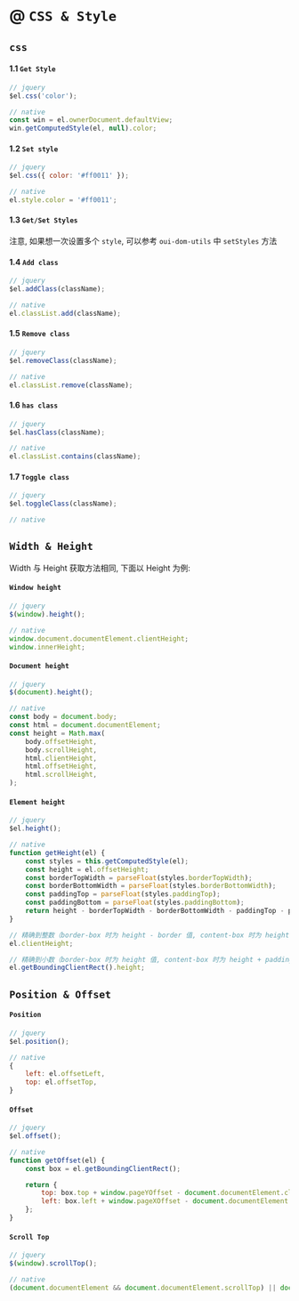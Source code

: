 # @ `CSS & Style`

## `css`

#### 1.1 `Get Style`

```javascript
// jquery
$el.css('color');

// native
const win = el.ownerDocument.defaultView;
win.getComputedStyle(el, null).color;
```

#### 1.2 `Set style`

```javascript
// jquery
$el.css({ color: '#ff0011' });

// native
el.style.color = '#ff0011';
```

#### 1.3 `Get/Set Styles`

注意, 如果想一次设置多个 `style`, 可以参考 `oui-dom-utils` 中 `setStyles` 方法

#### 1.4 `Add class`

```javascript
// jquery
$el.addClass(className);

// native
el.classList.add(className);
```

#### 1.5 `Remove class`

```javascript
// jquery
$el.removeClass(className);

// native
el.classList.remove(className);
```

#### 1.6 `has class`

```javascript
// jquery
$el.hasClass(className);

// native
el.classList.contains(className);
```

#### 1.7 `Toggle class`

```javascript
// jquery
$el.toggleClass(className);

// native
```

## `Width & Height`

Width 与 Height 获取方法相同, 下面以 Height 为例:

#### `Window height`

```javascript
// jquery
$(window).height();

// native
window.document.documentElement.clientHeight;
window.innerHeight;
```

#### `Document height`

```javascript
// jquery
$(document).height();

// native
const body = document.body;
const html = document.documentElement;
const height = Math.max(
    body.offsetHeight,
    body.scrollHeight,
    html.clientHeight,
    html.offsetHeight,
    html.scrollHeight,
);
```

#### `Element height`

```javascript
// jquery
$el.height();

// native
function getHeight(el) {
    const styles = this.getComputedStyle(el);
    const height = el.offsetHeight;
    const borderTopWidth = parseFloat(styles.borderTopWidth);
    const borderBottomWidth = parseFloat(styles.borderBottomWidth);
    const paddingTop = parseFloat(styles.paddingTop);
    const paddingBottom = parseFloat(styles.paddingBottom);
    return height - borderTopWidth - borderBottomWidth - paddingTop - paddingBottom;
}

// 精确到整数（border-box 时为 height - border 值, content-box 时为 height + padding 值）
el.clientHeight;

// 精确到小数（border-box 时为 height 值, content-box 时为 height + padding + border 值）
el.getBoundingClientRect().height;
```

## `Position & Offset`

#### `Position`

```javascript
// jquery
$el.position();

// native
{
    left: el.offsetLeft,
    top: el.offsetTop,
}
```

#### `Offset`

```javascript
// jquery
$el.offset();

// native
function getOffset(el) {
    const box = el.getBoundingClientRect();

    return {
        top: box.top + window.pageYOffset - document.documentElement.clientTop,
        left: box.left + window.pageXOffset - document.documentElement.clientLeft,
    };
}
```

#### `Scroll Top`

```javascript
// jquery
$(window).scrollTop();

// native
(document.documentElement && document.documentElement.scrollTop) || document.body.scrollTop;
```
